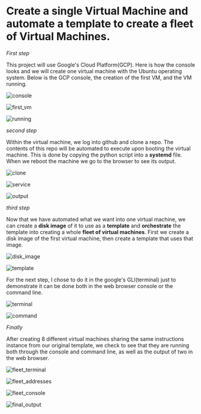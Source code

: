# Create a single Virtual Machine and automate a template to create a fleet of Virtual Machines.

*First step*

This project will use Google's Cloud Platform(GCP). Here is how the console
looks and we will create one virtual machine with the Ubuntu operating system.
Below is the GCP console, the creation of the first VM, and the VM running.

![console](https://github.com/r0meroh/python_automations/blob/master/create_VM_and_automate_deployment/create_vm_automate_deployment_images/console.PNG)

![first_vm](https://github.com/r0meroh/python_automations/blob/master/create_VM_and_automate_deployment/create_vm_automate_deployment_images/create_instance.PNG)

![running](https://github.com/r0meroh/python_automations/blob/master/create_VM_and_automate_deployment/create_vm_automate_deployment_images/ssh_on_browserWindow.PNG)

*second step*

Within the virtual machine, we log into github and clone a repo. The contents of
this repo will be automated to execute upon booting the virtual machine. This is
done by copying the python script into a **systemd** file. When we reboot the
machine we go to the browser to see its output.

![clone](https://github.com/r0meroh/python_automations/blob/master/create_VM_and_automate_deployment/create_vm_automate_deployment_images/controlling_vm.PNG)

![service](https://github.com/r0meroh/python_automations/blob/master/create_VM_and_automate_deployment/create_vm_automate_deployment_images/create_service.PNG)

![output](https://github.com/r0meroh/python_automations/blob/master/create_VM_and_automate_deployment/create_vm_automate_deployment_images/output.PNG)

*third step*

Now that we have automated what we want into one virtual machine, we can create
a **disk image** of it to use as a **template** and **orchestrate** the template
into creating a whole **fleet of virtual machines**.
First we create a disk image of the first virtual machine, then create a
template that uses that image.

![disk_image](https://github.com/r0meroh/python_automations/blob/master/create_VM_and_automate_deployment/create_vm_automate_deployment_images/create_image.PNG)

![template](https://github.com/r0meroh/python_automations/blob/master/create_VM_and_automate_deployment/create_vm_automate_deployment_images/choose_our_image.PNG)

For the next step, I chose to do it in the google's GLI(terminal) just to
demonstrate it can be done both in the web browser console or the command line.

![terminal](https://github.com/r0meroh/python_automations/blob/master/create_VM_and_automate_deployment/create_vm_automate_deployment_images/gcloud_init.PNG)

![command](https://github.com/r0meroh/python_automations/blob/master/create_VM_and_automate_deployment/create_vm_automate_deployment_images/create_fleet.PNG)

*Finally*

After creating 8 different virtual machines sharing the same instructions
 instance from our original template, we check to see that they are running both through the console
and command line, as well as the output of two in the web browser.

![fleet_terminal](https://github.com/r0meroh/python_automations/blob/master/create_VM_and_automate_deployment/create_vm_automate_deployment_images/create_fleet.PNG)

![fleet_addresses](https://github.com/r0meroh/python_automations/blob/master/create_VM_and_automate_deployment/create_vm_automate_deployment_images/fleet_running.PNG)

![fleet_console](https://github.com/r0meroh/python_automations/blob/master/create_VM_and_automate_deployment/create_vm_automate_deployment_images/fleet_running_console.PNG)

![final_output](https://github.com/r0meroh/python_automations/blob/master/create_VM_and_automate_deployment/create_vm_automate_deployment_images/fleet_working.PNG)
